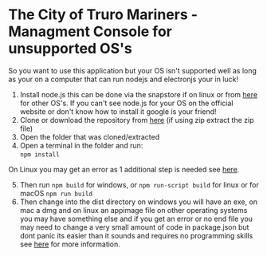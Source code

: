 # The City of Truro Mariners - Managment Console for unsupported OS's

So you want to use this application but your OS isn't supported well as long as your on a computer that can run nodejs and electronjs your in luck!

1. Install node.js this can be done via the snapstore if on linux or from [here](https://nodejs.org/en/download/) for other OS's. If you can't see node.js for your OS on the official website or don't know how to install it google is your friend!
2. Clone or download the repository from [here](https://github.com/futurelucas4502/management-console) (if using zip extract the zip file)
3. Open the folder that was cloned/extracted
4. Open a terminal in the folder and run: <br />
    `npm install`

On Linux you may get an error as 1 additional step is needed see [here](https://github.com/atom/node-keytar#on-linux).

5. Then run `npm build` for windows, or `npm run-script build` for linux or for macOS `npm run build`
6. Then change into the dist directory on windows you will have an exe, on mac a dmg and on linux an appimage file on other operating systems you may have something else and if you get an error or no end file you may need to change a very small amount of code in package.json but dont panic its easier than it sounds and requires no programming skills see [here](https://www.electron.build/configuration/configuration) for more information.
